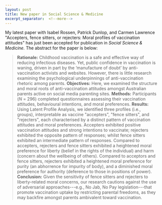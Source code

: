 ```yaml
---
layout: post
title: New paper in Social Science & Medicine
excerpt_separator:  <!--more-->
---
```


My latest paper with Isabel Rossen, Patrick Dunlop, and Carmen Lawrence "Accepters, fence sitters, or rejecters: Moral profiles of vaccination attitudes" has just been accepted for publication in *Social Science & Medicine.* The abstract for the paper is below:

> **Rationale:** Childhood vaccination is a safe and effective way of reducing infectious diseases. Yet, public confidence in vaccination is waning, driven in part by the ‘manufacture of doubt’ by anti-vaccination activists and websites. However, there is little research examining the psychological underpinnings of anti-vaccination rhetoric among parents. **Objectives:** Here, we examined the structure and moral roots of anti-vaccination attitudes amongst Australian parents active on social media parenting sites. **Methods:** Participants (*N* = 296) completed questionnaires assessing their vaccination attitudes, behavioural intentions, and moral preferences. **Results:** Using Latent Profile Analysis, we identified three profiles (i.e., groups), interpretable as vaccine "accepters", "fence sitters", and "rejecters", each characterised by a distinct pattern of vaccination attitudes and moral preferences. Accepters exhibited positive vaccination attitudes and strong intentions to vaccinate; rejecters exhibited the opposite pattern of responses; whilst fence sitters exhibited an intermediate pattern of responses. Compared to accepters, rejecters and fence sitters exhibited a heightened moral preference for liberty (belief in the rights of the individual) and harm (concern about the wellbeing of others). Compared to acceptors and fence sitters, rejecters exhibited a heightened moral preference for purity (an abhorrence for impurity of body), and a diminished moral preference for authority (deference to those in positions of power). **Conclusion:** Given the sensitivity of fence sitters and rejecters to liberty-related moral concerns, our research cautions against the use of adversarial approaches---e.g., No Jab, No Pay legislation---that promote vaccination uptake by restricting parental freedoms, as they may backfire amongst parents ambivalent toward vaccination.






